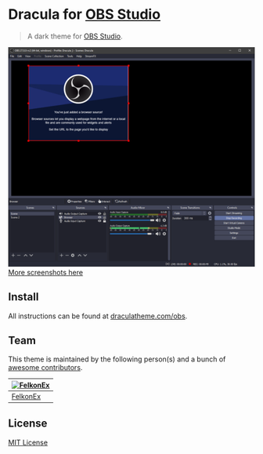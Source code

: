 # Dracula for [OBS Studio](https://obsproject.com/)

> A dark theme for [OBS Studio](https://obsproject.com/).

![Screenshot](./screenshots/Screenshot1.png)
[More screenshots here](./screenshots/)

## Install

All instructions can be found at [draculatheme.com/obs](https://draculatheme.com/obs).

## Team

This theme is maintained by the following person(s) and a bunch of [awesome contributors](https://github.com/dracula/obs/graphs/contributors).

[![FelkonEx](https://github.com/FelkonEx.png?size=100)](https://github.com/FelkonEx) |
--- |
[FelkonEx](https://github.com/FelkonEx) |

## License

[MIT License](./LICENSE)